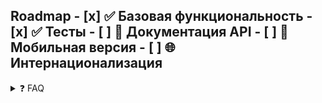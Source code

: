 
## Roadmap - [x] ✅ Базовая функциональность - [x] ✅ Тесты - [ ] 🚧 Документация API - [ ] 📱 Мобильная версия - [ ] 🌐 Интернационализация


<details> <summary>❓ FAQ</summary> <details> <summary>Как установить?</summary> <br> Выполните <code>npm install</code> 



    
```mermaid
flowchart TD
    A[Christmas] -->|Get money| B(Go shopping)
    B --> C{Let me think}
    C -->|One| D[Laptop]
    C -->|Two| E[iPhone]
    C -->|Three| F[fa:fa-car Car]
```


</details> </details>


